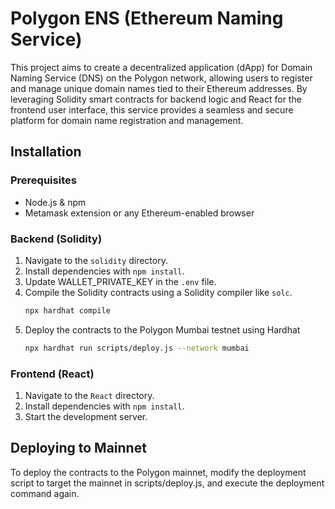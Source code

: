 # Polygon ENS (Ethereum Naming Service)

This project aims to create a decentralized application (dApp) for Domain Naming Service (DNS) on the Polygon network, allowing users to register and manage unique domain names tied to their Ethereum addresses. By leveraging Solidity smart contracts for backend logic and React for the frontend user interface, this service provides a seamless and secure platform for domain name registration and management.

## Installation

### Prerequisites

- Node.js & npm
- Metamask extension or any Ethereum-enabled browser

### Backend (Solidity)
1. Navigate to the `solidity` directory.
2. Install dependencies with `npm install`.
3. Update WALLET_PRIVATE_KEY in the `.env` file.
4. Compile the Solidity contracts using a Solidity compiler like `solc`.
   ```bash
   npx hardhat compile
5. Deploy the contracts to the Polygon Mumbai testnet using Hardhat
    ```bash
    npx hardhat run scripts/deploy.js --network mumbai
### Frontend (React) 
1. Navigate to the `React` directory.
2. Install dependencies with `npm install`.
3. Start the development server.

## Deploying to Mainnet
To deploy the contracts to the Polygon mainnet, modify the deployment script to target the mainnet in scripts/deploy.js, and execute the deployment command again.
